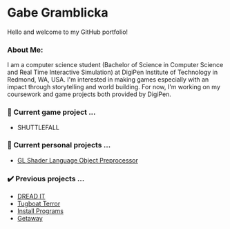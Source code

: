 # Gabe Gramblicka
Hello and welcome to my GitHub portfolio!

### About Me:
I am a computer science student (Bachelor of Science in Computer Science and Real Time Interactive Simulation) at DigiPen Institute of Technology in Redmond, WA, USA.
I'm interested in making games especially with an impact through storytelling and world building.
For now, I'm working on my coursework and game projects both provided by DigiPen.  

### 👷 Current game project ...
- SHUTTLEFALL 

### 👷 Current personal projects ...
- [GL Shader Language Object Preprocessor](https://github.com/GabeGramblicka/GL_SLOP)

### ✔️ Previous projects ...
- [DREAD IT](https://www.gabegramblicka.com/dreadit.html)
- [Tugboat Terror](https://www.gabegramblicka.com/tugboatterror.html)
- [Install Programs](https://github.com/GabeGramblicka/InstallPrograms)
- [Getaway](https://github.com/GabeGramblicka/gam100-project)



<!--
**GabeGramblicka/GabeGramblicka** is a ✨ _special_ ✨ repository because its `README.md` (this file) appears on your GitHub profile.

Here are some ideas to get you started:



# 🌱 I’m currently learning ...
- 👯 I’m looking to collaborate on ...
- 🤔 I’m looking for help with ...
- 💬 Ask me about ...
- 📫 How to reach me: ...
- 😄 Pronouns: ...
- ⚡ Fun fact: ...
-->
